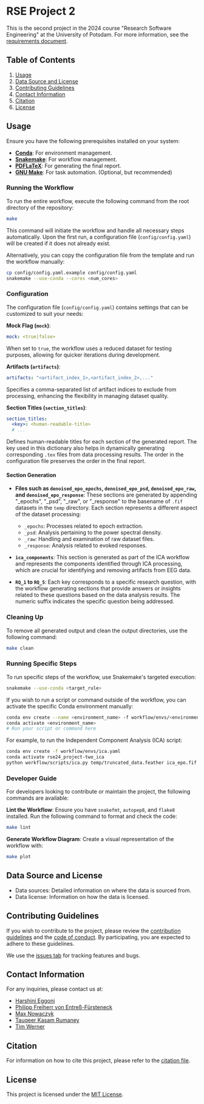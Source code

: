 # RSE Project 2

This is the second project in the 2024 course "Research Software Engineering" at the University of Potsdam. For more information, see the [requirements document](docs/requirements.md).

## Table of Contents
1. [Usage](#usage)
1. [Data Source and License](#data-source-and-license)
1. [Contributing Guidelines](#contributing-guidelines)
1. [Contact Information](#contact-information)
1. [Citation](#citation)
1. [License](#license)

## Usage

Ensure you have the following prerequisites installed on your system:

- **[Conda](https://docs.anaconda.com/miniconda/)**: For environment management.
- **[Snakemake](https://snakemake.readthedocs.io/en/stable/)**: For workflow management.
- **[PDFLaTeX](https://www.latex-project.org/get/)**: For generating the final report.
- **[GNU Make](https://www.gnu.org/software/make/)**: For task automation. (Optional, but recommended)

### Running the Workflow

To run the entire workflow, execute the following command from the root directory of the repository:

```sh
make
```

This command will initiate the workflow and handle all necessary steps automatically. Upon the first run, a configuration file (`config/config.yaml`) will be created if it does not already exist.

Alternatively, you can copy the configuration file from the template and run the workflow manually:

```sh
cp config/config.yaml.example config/config.yaml
snakemake --use-conda --cores <num_cores>
```

### Configuration

The configuration file (`config/config.yaml`) contains settings that can be customized to suit your needs:

**Mock Flag (`mock`)**:
```yaml
mock: <true|false>
```
When set to `true`, the workflow uses a reduced dataset for testing purposes, allowing for quicker iterations during development.


**Artifacts (`artifacts`)**: 
```yaml
artifacts: "<artifact_index_1>,<artifact_index_2>,..."
```
Specifies a comma-separated list of artifact indices to exclude from processing, enhancing the flexibility in managing dataset quality.

**Section Titles (`section_titles`)**: 
```yaml
section_titles:
  <key>: <human-readable-title>
  # ...
```
Defines human-readable titles for each section of the generated report. The key used in this dictionary also helps in dynamically generating corresponding `.tex` files from data processing results. The order in the configuration file preserves the order in the final report.

#### Section Generation

- **Files such as `denoised_epo_epochs`, `denoised_epo_psd`, `denoised_epo_raw`, and `denoised_epo_response`**: These sections are generated by appending "_epochs", "_psd", "_raw", or "_response" to the basename of `.fif` datasets in the `temp` directory. Each section represents a different aspect of the dataset processing:
  - `_epochs`: Processes related to epoch extraction.
  - `_psd`: Analysis pertaining to the power spectral density.
  - `_raw`: Handling and examination of raw dataset files.
  - `_response`: Analysis related to evoked responses.

- **`ica_components`**: This section is generated as part of the ICA workflow and represents the components identified through ICA processing, which are crucial for identifying and removing artifacts from EEG data.

- **`RQ_1` to `RQ_5`**: Each key corresponds to a specific research question, with the workflow generating sections that provide answers or insights related to these questions based on the data analysis results. The numeric suffix indicates the specific question being addressed.

### Cleaning Up

To remove all generated output and clean the output directories, use the following command:

```sh
make clean
```

### Running Specific Steps

To run specific steps of the workflow, use Snakemake's targeted execution:
```sh
snakemake --use-conda <target_rule>
```

If you wish to run a script or command outside of the workflow, you can activate the specific Conda environment manually:
```sh
conda env create --name <environment_name> -f workflow/envs/<environment_file>.yaml
conda activate <environment_name>
# Run your script or command here
```

For example, to run the Independent Component Analysis (ICA) script:
```sh
conda env create -f workflow/envs/ica.yaml
conda activate rse24_project-two_ica
python workflow/scripts/ica.py temp/truncated_data.feather ica_epo.fif plot.png
```

### Developer Guide

For developers looking to contribute or maintain the project, the following commands are available:

**Lint the Workflow**:
Ensure you have `snakefmt`, `autopep8`, and `flake8` installed. Run the following command to format and check the code:

```sh
make lint
```

**Generate Workflow Diagram**:
Create a visual representation of the workflow with:

```sh
make plot
```

## Data Source and License
- Data sources: Detailed information on where the data is sourced from.
- Data license: Information on how the data is licensed.

## Contributing Guidelines
If you wish to contribute to the project, please review the [contribution guidelines](CONTRIBUTING.md) and the [code of conduct](CONDUCT.md). By participating, you are expected to adhere to these guidelines.

We use the [issues tab](https://gitup.uni-potsdam.de/werner10/rse24_project-two/-/issues) for tracking features and bugs.

## Contact Information
For any inquiries, please contact us at:
- [Harshini Eggoni](mailto:eggoni@uni-potsdam.de)
- [Philipp Freiherr von Entreß-Fürsteneck](mailto:entressfue@uni-potsdam.de)
- [Max Nowaczyk](mailto:nowaczyk@uni-potsdam.de)
- [Tauqeer Kasam Rumaney](mailto:rumaney@uni-potsdam.de)
- [Tim Werner](mailto:tim.werner@uni-potsdam.de)

## Citation
For information on how to cite this project, please refer to the [citation file](CITATION.cff).

## License
This project is licensed under the [MIT License](LICENSE).
